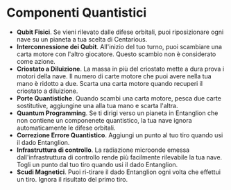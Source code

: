 # Componenti Quantistici

- **Qubit Fisici**. Se vieni rilevato dalle difese orbitali, puoi riposizionare ogni nave su un pianeta a tua scelta di Centarious.
- **Interconnessione dei Qubit**. All'inizio del tuo turno, puoi scambiare una carta motore con l'altro giocatore. Questo scambio non è considerato come azione.
- **Criostato a Diluizione**. La massa in più del criostato mette a dura prova i motori della nave. Il numero di carte motore che puoi avere nella tua mano è ridotto a due. Scarta una carta motore quando recuperi il criostato a diluizione.
- **Porte Quantistiche**. Quando scambi una carta motore, pesca due carte sostitutive, aggiungine una alla tua mano e scarta l'altra.
- **Quantum Programming**. Se ti dirigi verso un pianeta in Entanglion che non contiene un componenete quantistico, la tua nave ignora automaticamente le difese orbitali.
- **Correzione Errore Quantistico**. Aggiungi un punto al tuo tiro quando usi il dado Entanglion.
- **Infrastruttura di controllo**. La radiazione microonde emessa dall'infrastruttura di controllo rende più facilmente rilevabile la tua nave. Togli un punto dal tuo tiro quando usi il dado Entanglion.
- **Scudi Magnetici**. Puoi ri-tirare il dado Entanglion ogni volta che effettui un tiro. Ignora il risultato del primo tiro.
